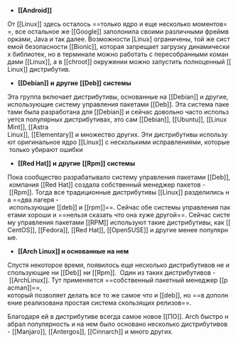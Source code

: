 -   **[[Android]]** 
    
От [[Linux]] здесь осталось ==только ядро и еще несколько моментов==, все остальное же [[Google]] заполонила своими различными фреймворками, Java и так далее. Возможности [Linux] ограничены, той же системой безопасности [[Bionic]], которая запрещает загрузку динамических библиотек, но в терминале можно работать с пересобранными командами [[Linux]], а в [[chroot]] окружении можно запустить полноценный [[Linux]] дистрибутив.

-   **[[Debian]]** **и** **другие** **[[Deb]]** **системы**
    
Эта группа включает дистрибутивы, основанные на [[Debian]] и другие, использующие систему управления пакетами [[Deb]]. Эта система пакетами была разработана для [[Debian]] и сейчас довольно часто используется популярных дистрибутивах, это сам [[Debian]], [[Ubuntu]], [[LinuxMint]], [[Astra Linux]], [[Elementary]] и множество других. Эти дистрибутивы используют оригинальное ядро [[Linux]] с несколькими исправлениями, которые только убирают ошибки

-   **[[Red Hat]]** **и** **другие** **[[Rpm]]** **системы**
    
Пока сообщество разрабатывало систему управления пакетами [[Deb]], компания [[Red Hat]] создала собственный менеджер пакетов - [[Rpm]]. Тогда все традиционные дистрибутивы [[Linux]] разделились на ==два лагеря - использующие [[deb]] и [[rpm]]==. Сейчас обе системы управления пакетами хороши и ==нельзя сказать что она хуже другой==. Сейчас систему управления пакетами [[RPM]] используют такие дистрибутивы, как [[CentOS]], [[Fedora]], [[Red Hat]], [[OpenSUSE]] и другие менее популярные.

-   **[[Arch Linux]] и основанные на нем**
    
Спустя некоторое время, появилось еще несколько дистрибутивов не использующие ни [[Deb]] ни [[Rpm]]. 
Один из таких дистрибутивов - [[ArchLinux]]. Тут применяется ==собственный пакетный менеджер [[pacman]]==, 
который позволяет делать все то же самое что и [[deb]], но ==в дополнение реализована простая система скользящих релизов==. 

Благодаря ей в дистрибутиве всегда самое новое [[ПО]]. Arch быстро набрал популярность и на нем было основано несколько дистрибутивов - [[Manjaro]], [[Antergos]], [[Cinnarch]] и много других.